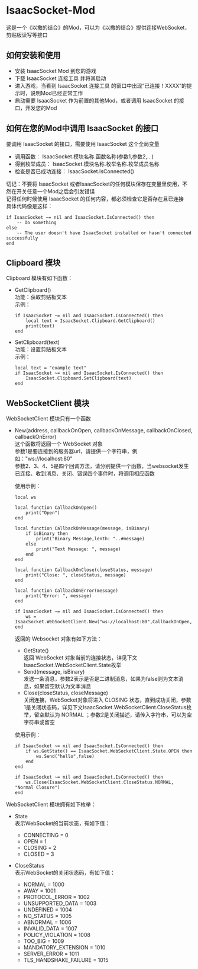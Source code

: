 # IsaacSocket-Mod
这是一个《以撒的结合》的Mod，可以为《以撒的结合》提供连接WebSocket，剪贴板读写等接口
## 如何安装和使用
- 安装 IsaacSocket Mod 到您的游戏  
- 下载 IsaacSocket 连接工具 并将其启动  
- 进入游戏，当看到 IsaacSocket 连接工具 的窗口中出现“已连接！XXXX”的提示时，说明Mod已经正常工作
- 启动需要 IsaacSocket 作为前置的其他Mod，或者调用 IsaacSocket 的接口，开发您的Mod
## 如何在您的Mod中调用 IsaacSocket 的接口
要调用 IsaacSocket 的接口，需要使用 IsaacSocket 这个全局变量  
- 调用函数： IsaacSocket.模块名称.函数名称(参数1,参数2,...)  
- 得到枚举成员： IsaacSocket.模块名称.枚举名称.枚举成员名称  
- 检查是否已成功连接： IsaacSocket.IsConnected()  

切记：不要将 IsaacSocket 或者IsaacSocket的任何模块保存在变量里使用，不然在开关任意一个Mod之后会引发错误  
记得任何时候使用 IsaacSocket 的任何内容，都必须检查它是否存在且已连接  
具体代码像是这样：
```
if IsaacSocket ~= nil and IsaacSocket.IsConnected() then
    -- Do something
else
    -- The user doesn't have IsaacSocket installed or hasn't connected successfully
end
```
## Clipboard 模块
Clipboard 模块有如下函数：
- GetClipboard()  
    功能：获取剪贴板文本  
    示例：
    ```
    if IsaacSocket ~= nil and IsaacSocket.IsConnected() then
        local text = IsaacSocket.Clipboard.GetClipboard()
        print(text)
    end
    ```
- SetClipboard(text)  
    功能：设置剪贴板文本  
    示例：
    ```
    local text = "example text"
    if IsaacSocket ~= nil and IsaacSocket.IsConnected() then
        IsaacSocket.Clipboard.SetClipboard(text)
    end
    ```
## WebSocketClient 模块
WebSocketClient 模块只有一个函数
- New(address, callbackOnOpen, callbackOnMessage, callbackOnClosed, callbackOnError)  
    这个函数将返回一个 WebSocket 对象  
    参数1是要连接到的服务器url，请提供一个字符串，例如："ws://localhost:80"  
    参数2、3、4、5是四个回调方法，请分别提供一个函数，当websocket发生已连接、收到消息、关闭、错误四个事件时，将调用相应函数  

    使用示例：  
    ```
    local ws

    local function CallbackOnOpen()
        print("Open")
    end

    local function CallbackOnMessage(message, isBinary)
        if isBinary then
            print("Binary Message,lenth: "..#message)
        else
            print("Text Message: ", message)
        end
    end

    local function CallbackOnClose(closeStatus, message)
        print("Close: ", closeStatus, message)
    end

    local function CallbackOnError(message)
        print("Error: ", message)
    end

    if IsaacSocket ~= nil and IsaacSocket.IsConnected() then
        ws = IsaacSocket.WebSocketClient.New("ws://localhost:80",CallbackOnOpen,CallbackOnMessage,CallbackOnClose,CallbackOnError)
    end
    ```
    返回的 Websocket 对象有如下方法：
    -  GetState()  
        返回 WebSocket 对象当前的连接状态，详见下文IsaacSocket.WebSocketClient.State枚举
    -  Send(message, isBinary)  
        发送一条消息，参数2表示是否是二进制消息，如果为false则为文本消息，如果留空默认为文本消息          
    -  Close(closeStatus, closeMessage)  
       关闭连接，WebSocket对象将进入 CLOSING 状态，直到成功关闭，参数1是关闭状态码，详见下文IsaacSocket.WebSocketClient.CloseStatus枚举，留空默认为 NORMAL ；参数2是关闭描述，请传入字符串，可以为空字符串或留空  

    使用示例：  
    ```
    if IsaacSocket ~= nil and IsaacSocket.IsConnected() then
        if ws.GetState() == IsaacSocket.WebSocketClient.State.OPEN then
            ws.Send("hello",false)
        end
    end
    ```
    ```
    if IsaacSocket ~= nil and IsaacSocket.IsConnected() then
        ws.Close(IsaacSocket.WebSocketClient.CloseStatus.NORMAL, "Normal Closure")
    end
    ```

WebSocketClient 模块拥有如下枚举：
- State  
    表示WebSocket的当前状态，有如下值：
  - CONNECTING = 0
  - OPEN = 1
  - CLOSING = 2
  - CLOSED = 3

- CloseStatus  
    表示WebSocket的关闭状态码，有如下值：
  - NORMAL = 1000
  - AWAY = 1001
  - PROTOCOL_ERROR = 1002
  - UNSUPPORTED_DATA = 1003
  - UNDEFINED = 1004
  - NO_STATUS = 1005
  - ABNORMAL = 1006
  - INVALID_DATA = 1007
  - POLICY_VIOLATION = 1008
  - TOO_BIG = 1009
  - MANDATORY_EXTENSION = 1010
  - SERVER_ERROR = 1011
  - TLS_HANDSHAKE_FAILURE = 1015
